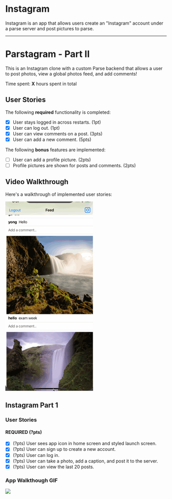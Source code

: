 # Instagram

Instagram is an app that allows users create an "Instagram" account under a parse server and post pictures to parse.

---

# Parstagram - Part II

This is an Instagram clone with a custom Parse backend that allows a user to post photos, view a global photos feed, and add comments!

Time spent: **X** hours spent in total

## User Stories

The following **required** functionality is completed:

- [x] User stays logged in across restarts. (1pt)
- [x] User can log out. (1pt)
- [x] User can view comments on a post. (3pts)
- [x] User can add a new comment. (5pts)

The following **bonus** features are implemented:

- [ ] User can add a profile picture. (2pts)
- [ ] Profile pictures are shown for posts and comments. (2pts)

## Video Walkthrough

Here's a walkthrough of implemented user stories:

<img src='./InstaParse2.0.gif' title='Video Walkthrough' width='' alt='Video Walkthrough' />

## Instagram Part 1

### User Stories

#### REQUIRED (?pts)
- [x] (?pts) User sees app icon in home screen and styled launch screen.
- [x] (?pts) User can sign up to create a new account.
- [x] (?pts) User can log in.
- [x] (?pts) User can take a photo, add a caption, and post it to the server.
- [x] (?pts) User can view the last 20 posts.

### App Walkthough GIF

<img src="./InstaParse1.0.gif" width=250><br>
